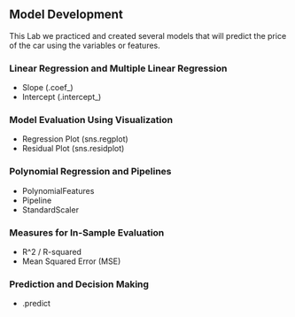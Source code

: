 ## Model Development
This Lab we practiced and created several models that will predict the price of the car using the variables or features.
### Linear Regression and Multiple Linear Regression
* Slope (.coef_)
* Intercept (.intercept_)
### Model Evaluation Using Visualization
* Regression Plot (sns.regplot)
* Residual Plot (sns.residplot)
### Polynomial Regression and Pipelines
* PolynomialFeatures
* Pipeline 
* StandardScaler
### Measures for In-Sample Evaluation
* R^2 / R-squared
* Mean Squared Error (MSE)
### Prediction and Decision Making
* .predict
